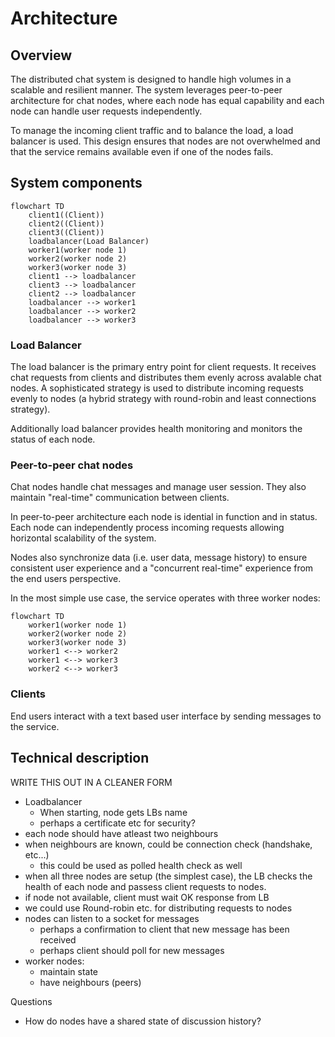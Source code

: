 # Architecture 

## Overview

The distributed chat system is designed to handle high volumes in a scalable and resilient manner. The system leverages peer-to-peer architecture for chat nodes, where each node has equal capability and each node can handle user requests independently. 

To manage the incoming client traffic and to balance the load, a load balancer is used. This design ensures that nodes are not overwhelmed and that the service remains available even if one of the nodes fails. 

## System components

```mermaid
flowchart TD
    client1((Client))
    client2((Client))
    client3((Client))
    loadbalancer(Load Balancer)
    worker1(worker node 1)
    worker2(worker node 2)
    worker3(worker node 3)
    client1 --> loadbalancer
    client3 --> loadbalancer
    client2 --> loadbalancer
    loadbalancer --> worker1
    loadbalancer --> worker2
    loadbalancer --> worker3
```


### Load Balancer

The load balancer is the primary entry point for client requests. It receives chat requests from clients and distributes them evenly across avalable chat nodes. A sophisticated strategy is used to distribute incoming requests evenly to nodes (a hybrid strategy with round-robin and least connections strategy). 

Additionally load balancer provides health monitoring and monitors the status of each node. 

### Peer-to-peer chat nodes

Chat nodes handle chat messages and manage user session. They also maintain "real-time" communication between clients. 

In peer-to-peer architecture each node is idential in function and in status. Each node can independently process incoming requests allowing horizontal scalability of the system. 

Nodes also synchronize data (i.e. user data, message history) to ensure consistent user experience and a "concurrent real-time" experience from the end users perspective. 

In the most simple use case, the service operates with three worker nodes: 

```mermaid
flowchart TD
    worker1(worker node 1)
    worker2(worker node 2)
    worker3(worker node 3)
    worker1 <--> worker2
    worker1 <--> worker3
    worker2 <--> worker3
```

### Clients

End users interact with a text based user interface by sending messages to the service. 


## Technical description

WRITE THIS OUT IN A CLEANER FORM

- Loadbalancer
  - When starting, node gets LBs name
  - perhaps a certificate etc for security? 
- each node should have atleast two neighbours
- when neighbours are known, could be connection check (handshake, etc...)
  - this could be used as polled health check as well
-   when all three nodes are setup (the simplest case), the LB checks the health of each node and passess client requests to nodes. 
  - if node not available, client must wait OK response from LB
  - we could use Round-robin etc. for distributing requests to nodes
- nodes can listen to a socket for messages
  - perhaps a confirmation to client that new message has been received
  - perhaps client should poll for new messages  
 - worker nodes: 
   - maintain state
   - have neighbours (peers)

Questions
- How do nodes have a shared state of discussion history? 

